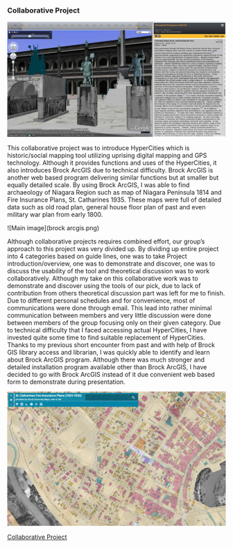 ### Collaborative Project

![Main image](hypercities-1.jpg)

This collaborative project was to introduce HyperCities which is historic/social mapping tool utilizing uprising digital mapping and GPS technology. Although it provides functions and uses of the HyperCities, it also introduces Brock ArcGIS due to technical difficulty. Brock ArcGIS is another web based program delivering similar functions but at smaller but equally detailed scale. By using Brock ArcGIS, I was able to find archaeology of Niagara Region such as map of Niagara Peninsula 1814 and Fire Insurance Plans, St. Catharines 1935. These maps were full of detailed data such as old road plan, general house floor plan of past and even military war plan from early 1800.

![Main image](brock arcgis.png)

Although collaborative projects requires combined effort, our group’s approach to this project was very divided up. By dividing up entire project into 4 categories based on guide lines, one was to take Project introduction/overview, one was to demonstrate and discover, one was to discuss the usability of the tool and theoretical discussion was to work collaboratively. Although my take on this collaborative work was to demonstrate and discover using the tools of our pick, due to lack of contribution from others theoretical discussion part was left for me to finish. Due to different personal schedules and for convenience, most of communications were done through email. This lead into rather minimal communication between members and very little discussion were done between members of the group focusing only on their given category. Due to technical difficulty that I faced accessing actual HyperCities, I have invested quite some time to find suitable replacement of HyperCities. Thanks to my previous short encounter from past and with help of Brock GIS library access and librarian, I was quickly able to identify and learn about Brock ArcGIS program. Although there was much stronger and detailed installation program available other than Brock ArcGIS, I have decided to go with Brock ArcGIS instead of it due convenient web based form to demonstrate during presentation.

![Main image](main.png)


[Collaborative Project](https://docs.google.com/presentation/d/1_s12Wu4dtM6_Yki44wRjxHmOMix60J7kFIRavnyEPzc/edit?usp=sharing)
